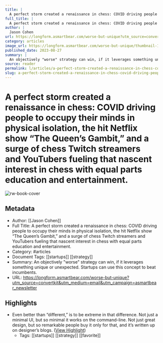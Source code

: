 ```yaml
---
title: |
  A perfect storm created a renaissance in chess: COVID driving people to occupy their minds in physical isolation, the hit Netflix show “The Queen’s Gambit,” and a surge of chess Twitch streamers and YouTubers fueling that nascent interest in chess with equal parts education and entertainment.
full_title: |
  A perfect storm created a renaissance in chess: COVID driving people to occupy their minds in physical isolation, the hit Netflix show “The Queen’s Gambit,” and a surge of chess Twitch streamers and YouTubers fueling that nascent interest in chess with equal parts education and entertainment.
author: |
  Jason Cohen
url: https://longform.asmartbear.com/worse-but-unique?utm_source=convertkit&utm_medium=email&utm_campaign=asmartbear_newsletter
category: articles
image_url: https://longform.asmartbear.com/worse-but-unique/thumbnail-1200w.png
published_date: 2023-08-27
summary: |
  An objectively "worse" strategy can win, if it leverages something unique or unexpected. Startups can use this concept to beat incumbents.
source: reader
permalink: l/articles/a-perfect-storm-created-a-renaissance-in-chess-covid-driving-people-to-occupy-their-minds-in
slug: a-perfect-storm-created-a-renaissance-in-chess-covid-driving-people-to-occupy-their-minds-in
---
```

# A perfect storm created a renaissance in chess: COVID driving people to occupy their minds in physical isolation, the hit Netflix show “The Queen’s Gambit,” and a surge of chess Twitch streamers and YouTubers fueling that nascent interest in chess with equal parts education and entertainment.

![rw-book-cover](https://longform.asmartbear.com/worse-but-unique/thumbnail-1200w.png)

## Metadata
- Author: [[Jason Cohen]]
- Full Title: A perfect storm created a renaissance in chess: COVID driving people to occupy their minds in physical isolation, the hit Netflix show “The Queen’s Gambit,” and a surge of chess Twitch streamers and YouTubers fueling that nascent interest in chess with equal parts education and entertainment.
- Category: #articles
- Document Tags: [[startups]] [[strategy]] 
- Summary: An objectively "worse" strategy can win, if it leverages something unique or unexpected. Startups can use this concept to beat incumbents.
- URL: https://longform.asmartbear.com/worse-but-unique?utm_source=convertkit&utm_medium=email&utm_campaign=asmartbear_newsletter

## Highlights
- Even better than “different,” is to be extreme in that difference. Not just a minimal UI, but so minimal it works on the command-line. Not just great design, but so remarkable people buy it only for that, and it’s written up on designer’s blogs. ([View Highlight](https://read.readwise.io/read/01h9gbm8jb7h1dd10g76xa0jkx))
    - Tags: [[startups]] [[strategy]] [[favorite]] 


